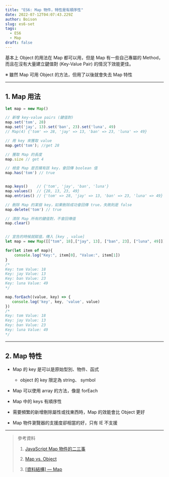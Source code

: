 ```yaml
---
title: "ES6: Map 物件，特性是有順序性"
date: 2022-07-12T04:07:43.229Z
author: Boison
slug: es6-set
tags:
  - ES6
  - Map
draft: false
---
```

基本上 Object 的用法在 Map 都可以用，但是 Map 有一些自己專屬的 Method，而且在沒有大量建立鍵值對 (Key-Value Pair) 的情況下效能更佳。

※ 雖然 Map 可用 Object 的方法，但用了以後就會失去 Map 特性

---

## 1. Map 用法

```javascript
let map = new Map()

// 新增 key-value pairs (鍵值對)
map.set('tom', 28)
map.set('jay', 13).set('ban', 23).set('luna', 49) 
// Map(4) {'tom' => 28, 'jay' => 13, 'ban' => 23, 'luna' => 49}

// 用 key 來獲取 value
map.get('tom'); //get 28

// 獲取 Map 的長度
map.size // get 4

// 檢查 Map 是否擁有該 key，會回傳 boolean 值
map.has('tom') // true


map.keys()    // {'tom', 'jay', 'ban', 'luna'}
map.values()  // {28, 13, 23, 49}
map.entries() // {'tom' => 28, 'jay' => 13, 'ban' => 23, 'luna' => 49}

// 刪除 Map 的某個 key，如果刪除成功會回傳 true，失敗則是 false
map.delete('tom') // true

// 清除 Map 所有的鍵值對，不會回傳值
map.clear() 


// 宣告的時候就賦值，傳入 [key , value]
let map = new Map([["tom", 18],["jay", 13], ["ban", 23], ["luna", 49]])

for(let item of map){
    console.log("Key:", item[0], "Value:", item[1])
}
/*
Key: tom Value: 18
Key: jay Value: 13
Key: ban Value: 23
Key: luna Value: 49
*/

map.forEach((value, key) => {
   console.log('key', key, 'value', value)
})
/*
Key: tom Value: 18
Key: jay Value: 13
Key: ban Value: 23
Key: luna Value: 49
*/
```

---

## 2. Map 特性

* Map 的 key 是可以是原始型別、物件、函式

  *  object 的 key 限定為 string、 symbol

* Map 可以使用 array 的方法，像是 forEach 

* Map 中的 keys 有順序性

* 需要頻繁的新增刪除屬性或找東西時，Map 的效能會比 Object 更好

* Map 物件瀏覽器的支援度卻相當的好，只有 IE 不支援

---

> 參考資料
>
> 1. [JavaScript Map 物件的二三事](https://medium.com/appworks-school/javascript-map-%E7%89%A9%E4%BB%B6%E7%9A%84%E4%BA%8C%E4%B8%89%E4%BA%8B-2e5511b7a580)
>
> 2. [Map vs. Object](https://ithelp.ithome.com.tw/articles/10214880)
>
> 3. [\[資料結構\] — Map](https://medium.com/coding-hot-pot/%E8%B3%87%E6%96%99%E7%B5%90%E6%A7%8B-map-a40c8d4fe7d2)